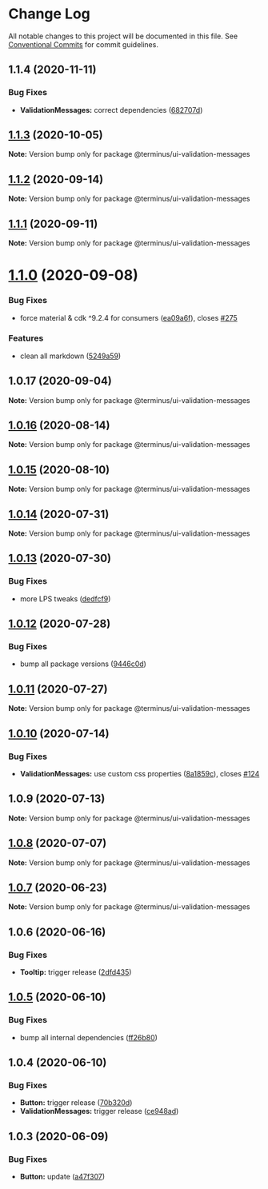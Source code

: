 # Change Log

All notable changes to this project will be documented in this file.
See [Conventional Commits](https://conventionalcommits.org) for commit guidelines.

## 1.1.4 (2020-11-11)


### Bug Fixes

* **ValidationMessages:** correct dependencies ([682707d](https://github.com/GetTerminus/terminus-oss/commit/682707dec83fe9dbe08722651b999d07dcf9bed8))





## [1.1.3](https://github.com/GetTerminus/terminus-oss/compare/@terminus/ui-validation-messages@1.1.2...@terminus/ui-validation-messages@1.1.3) (2020-10-05)

**Note:** Version bump only for package @terminus/ui-validation-messages





## [1.1.2](https://github.com/GetTerminus/terminus-oss/compare/@terminus/ui-validation-messages@1.1.1...@terminus/ui-validation-messages@1.1.2) (2020-09-14)

**Note:** Version bump only for package @terminus/ui-validation-messages





## [1.1.1](https://github.com/GetTerminus/terminus-oss/compare/@terminus/ui-validation-messages@1.1.0...@terminus/ui-validation-messages@1.1.1) (2020-09-11)

**Note:** Version bump only for package @terminus/ui-validation-messages





# [1.1.0](https://github.com/GetTerminus/terminus-oss/compare/@terminus/ui-validation-messages@1.0.17...@terminus/ui-validation-messages@1.1.0) (2020-09-08)


### Bug Fixes

* force material & cdk ^9.2.4 for consumers ([ea09a6f](https://github.com/GetTerminus/terminus-oss/commit/ea09a6ff88a1ea239fe0e24cb011abfb3ffc8908)), closes [#275](https://github.com/GetTerminus/terminus-oss/issues/275)


### Features

* clean all markdown ([5249a59](https://github.com/GetTerminus/terminus-oss/commit/5249a59486be63b6d9a0be7a801defb9b6adcedc))





## 1.0.17 (2020-09-04)

**Note:** Version bump only for package @terminus/ui-validation-messages





## [1.0.16](https://github.com/GetTerminus/terminus-oss/compare/@terminus/ui-validation-messages@1.0.15...@terminus/ui-validation-messages@1.0.16) (2020-08-14)

**Note:** Version bump only for package @terminus/ui-validation-messages

## [1.0.15](https://github.com/GetTerminus/terminus-oss/compare/@terminus/ui-validation-messages@1.0.14...@terminus/ui-validation-messages@1.0.15) (2020-08-10)

**Note:** Version bump only for package @terminus/ui-validation-messages

## [1.0.14](https://github.com/GetTerminus/terminus-oss/compare/@terminus/ui-validation-messages@1.0.13...@terminus/ui-validation-messages@1.0.14) (2020-07-31)

**Note:** Version bump only for package @terminus/ui-validation-messages

## [1.0.13](https://github.com/GetTerminus/terminus-oss/compare/@terminus/ui-validation-messages@1.0.12...@terminus/ui-validation-messages@1.0.13) (2020-07-30)

### Bug Fixes

* more LPS tweaks ([dedfcf9](https://github.com/GetTerminus/terminus-oss/commit/dedfcf947e3bcd33041b388ccab9bcc5bf273f51))

## [1.0.12](https://github.com/GetTerminus/terminus-oss/compare/@terminus/ui-validation-messages@1.0.11...@terminus/ui-validation-messages@1.0.12) (2020-07-28)

### Bug Fixes

* bump all package versions ([9446c0d](https://github.com/GetTerminus/terminus-oss/commit/9446c0d5cde3bd693cfba7cabbfd2db443a47b00))

## [1.0.11](https://github.com/GetTerminus/terminus-oss/compare/@terminus/ui-validation-messages@1.0.10...@terminus/ui-validation-messages@1.0.11) (2020-07-27)

**Note:** Version bump only for package @terminus/ui-validation-messages

## [1.0.10](https://github.com/GetTerminus/terminus-oss/compare/@terminus/ui-validation-messages@1.0.9...@terminus/ui-validation-messages@1.0.10) (2020-07-14)

### Bug Fixes

* **ValidationMessages:** use custom css properties ([8a1859c](https://github.com/GetTerminus/terminus-oss/commit/8a1859cfcd5629aefae632d6b9fcf13beace838b)), closes [#124](https://github.com/GetTerminus/terminus-oss/issues/124)

## 1.0.9 (2020-07-13)

**Note:** Version bump only for package @terminus/ui-validation-messages

## [1.0.8](https://github.com/GetTerminus/terminus-oss/compare/@terminus/ui-validation-messages@1.0.7...@terminus/ui-validation-messages@1.0.8) (2020-07-07)

**Note:** Version bump only for package @terminus/ui-validation-messages

## [1.0.7](https://github.com/GetTerminus/terminus-oss/compare/@terminus/ui-validation-messages@1.0.6...@terminus/ui-validation-messages@1.0.7) (2020-06-23)

**Note:** Version bump only for package @terminus/ui-validation-messages

## 1.0.6 (2020-06-16)

### Bug Fixes

* **Tooltip:** trigger release ([2dfd435](https://github.com/GetTerminus/terminus-oss/commit/2dfd435814060e55ce7ec84d9a71ba5f481948a4))

## [1.0.5](https://github.com/GetTerminus/terminus-oss/compare/@terminus/ui-validation-messages@1.0.4...@terminus/ui-validation-messages@1.0.5) (2020-06-10)

### Bug Fixes

* bump all internal dependencies ([ff26b80](https://github.com/GetTerminus/terminus-oss/commit/ff26b806bb599401f006996be5b567a378e68ef3))

## 1.0.4 (2020-06-10)

### Bug Fixes

* **Button:** trigger release ([70b320d](https://github.com/GetTerminus/terminus-oss/commit/70b320d072a25a581451da86be72c1f5fce26398))
* **ValidationMessages:** trigger release ([ce948ad](https://github.com/GetTerminus/terminus-oss/commit/ce948ad7ec5ac36025245dcd863d79dfde5b2511))

## 1.0.3 (2020-06-09)

### Bug Fixes

* **Button:** update ([a47f307](https://github.com/GetTerminus/terminus-oss/commit/a47f30757b9216d6ee76788c117e76eacf5289e5))
